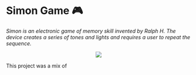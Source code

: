 # Simon Game 🎮

*Simon is an electronic game of memory skill invented by Ralph H. The device creates a series of tones and lights and requires a user to repeat the sequence.*
<div style="text-align:center">
  <img src="https://thumbs.gfycat.com/FormalNegativeAvians-small.gif"/>
</div>

This project was a mix of 
